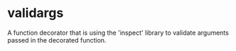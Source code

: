 # validargs
A function decorator that is using the 'inspect' library to validate arguments passed in the decorated function.
